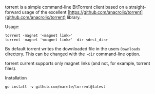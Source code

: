 torrent is a simple command-line BitTorrent client based on a
straight-forward usage of the excellent
[https://github.com/anacrolix/torrent](github.com/anacrolix/torrent)
library.

Usage:

    torrent -magnet '<magnet link>'
    torrent -magnet '<magnet link>' -dir <dest_dir>
    
By default torrent writes the downloaded file in the users `Downloads`
directory. This can be changed with the `-dir` command-line option.

torrent current supports only magnet links (and not, for example,
torrent files).

Installation

    go install -v github.com/marete/torrent@latest
